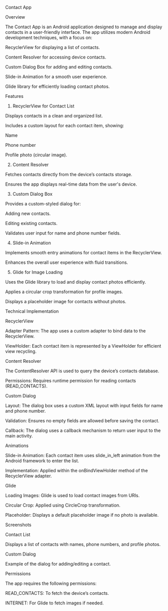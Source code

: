 Contact App

Overview

The Contact App is an Android application designed to manage and display contacts in a user-friendly interface. The app utilizes modern Android development techniques, with a focus on:

RecyclerView for displaying a list of contacts.

Content Resolver for accessing device contacts.

Custom Dialog Box for adding and editing contacts.

Slide-in Animation for a smooth user experience.

Glide library for efficiently loading contact photos.

Features

1. RecyclerView for Contact List

Displays contacts in a clean and organized list.

Includes a custom layout for each contact item, showing:

Name

Phone number

Profile photo (circular image).

2. Content Resolver

Fetches contacts directly from the device’s contacts storage.

Ensures the app displays real-time data from the user's device.

3. Custom Dialog Box

Provides a custom-styled dialog for:

Adding new contacts.

Editing existing contacts.

Validates user input for name and phone number fields.

4. Slide-in Animation

Implements smooth entry animations for contact items in the RecyclerView.

Enhances the overall user experience with fluid transitions.

5. Glide for Image Loading

Uses the Glide library to load and display contact photos efficiently.

Applies a circular crop transformation for profile images.

Displays a placeholder image for contacts without photos.

Technical Implementation

RecyclerView

Adapter Pattern: The app uses a custom adapter to bind data to the RecyclerView.

ViewHolder: Each contact item is represented by a ViewHolder for efficient view recycling.

Content Resolver

The ContentResolver API is used to query the device’s contacts database.

Permissions: Requires runtime permission for reading contacts (READ_CONTACTS).

Custom Dialog

Layout: The dialog box uses a custom XML layout with input fields for name and phone number.

Validation: Ensures no empty fields are allowed before saving the contact.

Callback: The dialog uses a callback mechanism to return user input to the main activity.

Animations

Slide-in Animation: Each contact item uses slide_in_left animation from the Android framework to enter the list.

Implementation: Applied within the onBindViewHolder method of the RecyclerView adapter.

Glide

Loading Images: Glide is used to load contact images from URIs.

Circular Crop: Applied using CircleCrop transformation.

Placeholder: Displays a default placeholder image if no photo is available.

Screenshots

Contact List

Displays a list of contacts with names, phone numbers, and profile photos.

Custom Dialog

Example of the dialog for adding/editing a contact.

Permissions

The app requires the following permissions:

READ_CONTACTS: To fetch the device’s contacts.

INTERNET: For Glide to fetch images if needed.
